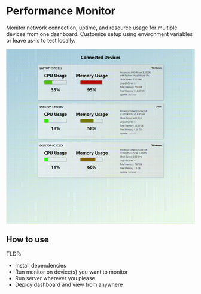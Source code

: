# Performance Monitor

Monitor network connection, uptime, and resource usage for multiple devices from one dashboard. Customize setup using environment variables or leave as-is to test locally.

<img src="./demo.gif" alt="demo" style="display: block; margin: 0 auto;"/>

## How to use

TLDR:

- Install dependencies
- Run monitor on device(s) you want to monitor
- Run server wherever you please
- Deploy dashboard and view from anywhere

